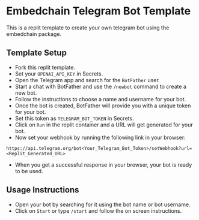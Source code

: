 # Embedchain Telegram Bot Template
This is a replit template to create your own telegram bot using the embedchain package.

## Template Setup
- Fork this replit template.
- Set your `OPENAI_API_KEY` in Secrets.
- Open the Telegram app and search for the `BotFather` user.
- Start a chat with BotFather and use the `/newbot` command to create a new bot.
- Follow the instructions to choose a name and username for your bot.
- Once the bot is created, BotFather will provide you with a unique token for your bot.
- Set this token as `TELEGRAM_BOT_TOKEN` in Secrets.
- Click on `Run` in the replit container and a URL will get generated for your bot.
- Now set your webhook by running the following link in your browser:
```url
https://api.telegram.org/bot<Your_Telegram_Bot_Token>/setWebhook?url=<Replit_Generated_URL>
```
- When you get a successful response in your browser, your bot is ready to be used.

## Usage Instructions
- Open your bot by searching for it using the bot name or bot username.
- Click on `Start` or type `/start` and follow the on screen instructions.